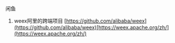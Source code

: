闲鱼

1. weex阿里的跨端项目 [https://github.com/alibaba/weex](https://github.com/alibaba/weex)[https://weex.apache.org/zh/](https://weex.apache.org/zh/)